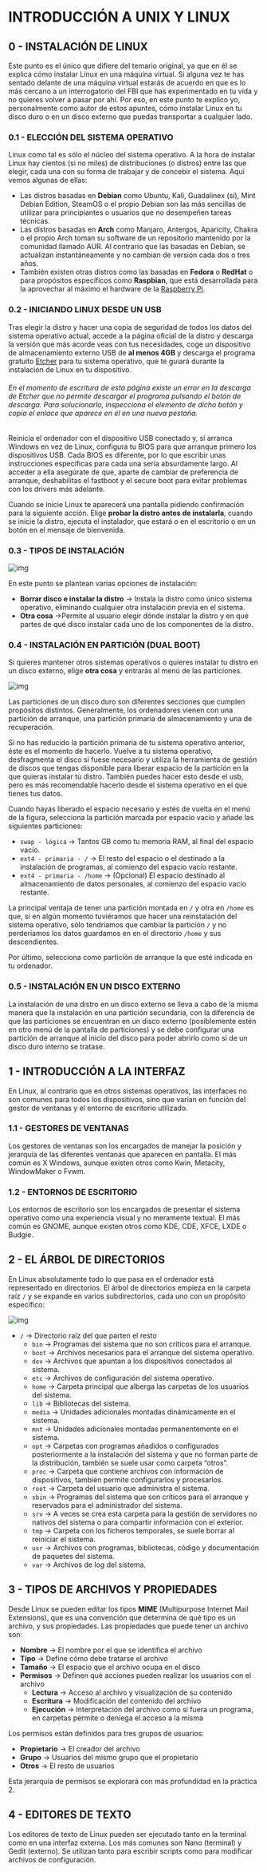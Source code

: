 # INTRODUCCIÓN A UNIX Y LINUX

## 0 - INSTALACIÓN DE LINUX

Este punto es el único que difiere del temario original, ya que en él se explica cómo instalar Linux en una máquina virtual. Si alguna vez te has sentado delante de una máquina virtual estarás de acuerdo en que es lo más cercano a un interrogatorio del FBI que has experimentado en tu vida y no quieres volver a pasar por ahí. Por eso, en este punto te explico yo, personalmente como autor de estos apuntes, cómo instalar Linux en tu disco duro o en un disco externo que puedas transportar a cualquier lado.

### 0.1 - ELECCIÓN DEL SISTEMA OPERATIVO

Linux como tal es sólo el núcleo del sistema operativo. A la hora de instalar Linux hay cientos (si no miles) de distribuciones (o distros) entre las que elegir, cada una con su forma de trabajar y de concebir el sistema. Aquí vemos algunas de ellas:
- Las distros basadas en **Debian** como Ubuntu, Kali, Guadalinex (sí), Mint Debian Edition, SteamOS o el propio Debian son las más sencillas de utilizar para principiantes o usuarios que no desempeñen tareas técnicas.
- Las distros basadas en **Arch** como Manjaro, Antergos, Aparicity, Chakra o el propio Arch toman su software de un repositorio mantenido por la comunidad llamado AUR. Al contrario que las basadas en Debian, se actualizan instantáneamente y no cambian de versión cada dos o tres años.
- También existen otras distros como las basadas en **Fedora** o **RedHat** o para propósitos específicos como **Raspbian**, que está desarrollada para la aprovechar al máximo el hardware de la [Raspberry Pi](https://www.raspberrypi.org/).

### 0.2 - INICIANDO LINUX DESDE UN USB

Tras elegir la distro y hacer una copia de seguridad de todos los datos del sistema operativo actual, accede a la página oficial de la distro y descarga la versión que más acorde veas con tus necesidades, coge un dispositivo de almacenamiento externo USB de **al menos 4GB**  y descarga el programa gratuito [Etcher](https://www.balena.io/etcher/) para tu sistema operativo, que te guiará durante la instalación de Linux en tu dispositivo.

###### En el momento de escritura de esta página existe un error en la descarga de Etcher que no permite descargar el programa pulsando el botón de descarga. Para solucionarlo, inspecciona el elemento de dicho botón y copia el enlace que aparece en él en una nueva pestaña.

Reinicia el ordenador con el dispositivo USB conectado y, si arranca Windows en vez de Linux, configura tu BIOS para que arranque primero los dispositivos USB. Cada BIOS es diferente, por lo que escribir unas instrucciones específicas para cada una sería absurdamente largo. Al acceder a ella asegúrate de que, aparte de cambiar de preferencia de arranque, deshabilitas el fastboot y el secure boot para evitar problemas con los drivers más adelante.

Cuando se inicie Linux te aparecerá una pantalla pidiendo confirmación para la siguiente acción. Elige **probar la distro antes de instalarla**, cuando se inicie la distro, ejecuta el instalador, que estará o en el escritorio o en un botón en el mensaje de bienvenida.

### 0.3 - TIPOS DE INSTALACIÓN

![img](https://imgur.com/OH9TtfX.png)

En este punto se plantean varias opciones de instalación:
- **Borrar disco e instalar la distro** → Instala la distro como único sistema operativo, eliminando cualquier otra instalación previa en el sistema.
- **Otra cosa** →Permite al usuario elegir dónde instalar la distro y en qué partes de qué disco instalar cada uno de los componentes de la distro.

### 0.4 - INSTALACIÓN EN PARTICIÓN (DUAL BOOT)

Si quieres mantener otros sistemas operativos o quieres instalar tu distro en un disco externo, elige **otra cosa** y entrarás al menú de las particiones.

![img](https://imgur.com/dCtZjzc.jpg)

Las particiones de un disco duro son diferentes secciones que cumplen propósitos distintos. Generalmente, los ordenadores vienen con una partición de arranque, una partición primaria de almacenamiento y una de recuperación.

Si no has reducido la partición primaria de tu sistema operativo anterior, éste es el momento de hacerlo. Vuelve a tu sistema operativo, desfragmenta el disco si fuese necesario y utiliza la herramienta de gestión de discos que tengas disponible para liberar espacio de la partición en la que quieras instalar tu distro. También puedes hacer esto desde el usb, pero es más recomendable hacerlo desde el sistema operativo en el que tienes tus datos.

Cuando hayas liberado el espacio necesario y estés de vuelta en el menú de la figura, selecciona la partición marcada por espacio vacío y añade las siguientes particiones:
- `swap - lógica` → Tantos GB como tu memoria RAM, al final del espacio vacío.
- `ext4 - primaria - /` → El resto del espacio o el destinado a la instalación de programas, al comienzo del espacio vacío restante.
- `ext4 - primaria - /home` → (Opcional) El espacio destinado al almacenamiento de datos personales, al comienzo del espacio vacío restante.

La principal ventaja de tener una partición montada en `/` y otra en `/home` es que, si en algún momento tuviéramos que hacer una reinstalación del sistema operativo, sólo tendríamos que cambiar la partición `/` y no perderíamos los datos guardamos en en el directorio `/home` y sus descendientes.

Por último, selecciona como partición de arranque la que esté indicada en tu ordenador.

### 0.5 - INSTALACIÓN EN UN DISCO EXTERNO

La instalación de una distro en un disco externo se lleva a cabo de la misma manera que la instalación en una partición secundaria, con la diferencia de que las particiones se encuentran en un disco externo (posiblemente estén en otro menú de la pantalla de particiones) y se debe configurar una partición de arranque al inicio del disco para poder abrirlo como si de un disco duro interno se tratase.

## 1 - INTRODUCCIÓN A LA INTERFAZ

En Linux, al contrario que en otros sistemas operativos, las interfaces no son comunes para todos los dispositivos, sino que varían en función del gestor de ventanas y el entorno de escritorio utilizado.

### 1.1 - GESTORES DE VENTANAS
Los gestores de ventanas son los encargados de manejar la posición y jerarquía de las diferentes ventanas que aparecen en pantalla. El más común es X Windows, aunque existen otros como Kwin, Metacity, WindowMaker o Fvwm.

### 1.2 - ENTORNOS DE ESCRITORIO

Los entornos de escritorio son los encargados de presentar el sistema operativo como una experiencia visual y no meramente textual. El más común es GNOME, aunque existen otros como KDE, CDE, XFCE, LXDE o Budgie.

## 2 - EL ÁRBOL DE DIRECTORIOS

En Linux absolutamente todo lo que pasa en el ordenador está representado en directorios. El árbol de directorios empieza en la carpeta raíz `/` y se expande en varios subdirectorios, cada uno con un propósito específico:

![img](https://i.imgur.com/EEFlBgo.png)


- `/` → Directorio raíz del que parten el resto
   - `bin` → Programas del sistema que no son críticos para el arranque.
   - `boot` → Archivos necesarios para el arranque del sistema operativo.
   - `dev` → Archivos que apuntan a los dispositivos conectados al sistema.
   - `etc` → Archivos de configuración del sistema operativo.
   - `home` → Carpeta principal que alberga las carpetas de los usuarios del sistema.
   - `lib` → Bibliotecas del sistema.
   - `media` → Unidades adicionales montadas dinámicamente en el sistema.
   - `mnt` → Unidades adicionales montadas permanentemente en el sistema.
   - `opt` → Carpetas con programas añadidos o configurados posteriormente a la instalación del sistema y que no forman parte de la distribución, también se suele usar como carpeta “otros”.
   - `proc` → Carpeta que contiene archivos con información de dispositivos, también permite configurarlos y procesarlos.
   - `root` → Carpeta del usuario que administra el sistema.
   - `sbin` → Programas del sistema que son críticos para el arranque y reservados para el administrador del sistema.
   - `srv` → A veces se crea esta carpeta para la gestión de servidores no nativos del sistema o para compartir información con el exterior.
   - `tmp` → Carpeta con los ficheros temporales, se suele borrar al reiniciar el sistema.
   - `usr` → Archivos con programas, bibliotecas, código y documentación de paquetes del sistema.
   - `var` → Archivos de log del sistema.

## 3 - TIPOS DE ARCHIVOS Y PROPIEDADES

Desde Linux se pueden editar los tipos **MIME** (Multipurpose Internet Mail Extensions), que es una convención que determina de qué tipo es un archivo, y sus propiedades. Las propiedades que puede tener un archivo son:
- **Nombre** → El nombre por el que se identifica el archivo
- **Tipo** → Define cómo debe tratarse el archivo
- **Tamaño** → El espacio que el archivo ocupa en el disco
- **Permisos** → Definen qué acciones pueden realizar los usuarios con el archivo
   - **Lectura** → Acceso al archivo y visualización de su contenido
   - **Escritura** → Modificación del contenido del archivo
   - **Ejecución** → Interpretación del archivo como si fuera un programa, en carpetas permite o deniega el acceso a la misma

Los permisos están definidos para tres grupos de usuarios:
- **Propietario** → El creador del archivo
- **Grupo** → Usuarios del mismo grupo que el propietario
- **Otros** → El resto de usuarios

Esta jerarquía de permisos se explorará con más profundidad en la práctica 2.

## 4 - EDITORES DE TEXTO

Los editores de texto de Linux pueden ser ejecutado tanto en la terminal como en una interfaz externa. Los más comunes son Nano (terminal) y Gedit (externo). Se utilizan tanto para escribir scripts como para modificar archivos de configuración.